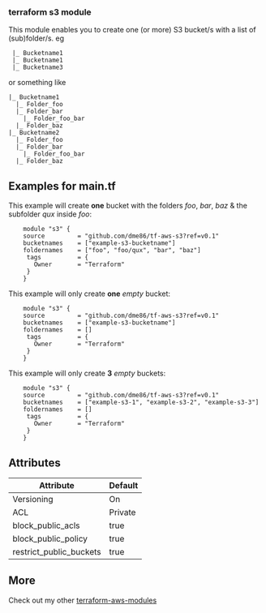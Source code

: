 ### terraform s3 module
This module enables you to create one (or more) S3 bucket/s with a list of (sub)folder/s.
eg

     |_ Bucketname1
     |_ Bucketname1
     |_ Bucketname3

or something like

    |_ Bucketname1
      |_ Folder_foo
      |_ Folder_bar
        |_ Folder_foo_bar
      |_ Folder_baz
    |_ Bucketname2
      |_ Folder_foo
      |_ Folder_bar
        |_ Folder_foo_bar
      |_ Folder_baz

## Examples for main.tf
This example will create **one** bucket with the folders *foo*, *bar*, *baz* & the subfolder *qux* inside *foo*:

```hcl
    module "s3" {
    source         = "github.com/dme86/tf-aws-s3?ref=v0.1"
    bucketnames    = ["example-s3-bucketname"]
    foldernames    = ["foo", "foo/qux", "bar", "baz"]
     tags          = {
       Owner       = "Terraform"
     }
    }
```

This example will only create **one** *empty* bucket:

```hcl
    module "s3" {
    source         = "github.com/dme86/tf-aws-s3?ref=v0.1"
    bucketnames    = ["example-s3-bucketname"]
    foldernames    = []
     tags          = {
       Owner       = "Terraform"
     }
    }
```

This example will only create **3** *empty* buckets:

```hcl
    module "s3" {
    source         = "github.com/dme86/tf-aws-s3?ref=v0.1"
    bucketnames    = ["example-s3-1", "example-s3-2", "example-s3-3"]
    foldernames    = []
     tags          = {
       Owner       = "Terraform"
     }
    }
```

## Attributes
|Attribute|Default|
|--|--|
|Versioning|On|
|ACL|Private|
|block_public_acls|true|
|block_public_policy|true|
|restrict_public_buckets|true|

## More

Check out my other [terraform-aws-modules](https://github.com/dme86?tab=repositories&q=tf-aws)
